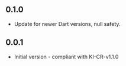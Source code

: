 ## 0.1.0

- Update for newer Dart versions, null safety.

## 0.0.1

- Initial version - compliant with KI-CR-v1.1.0
